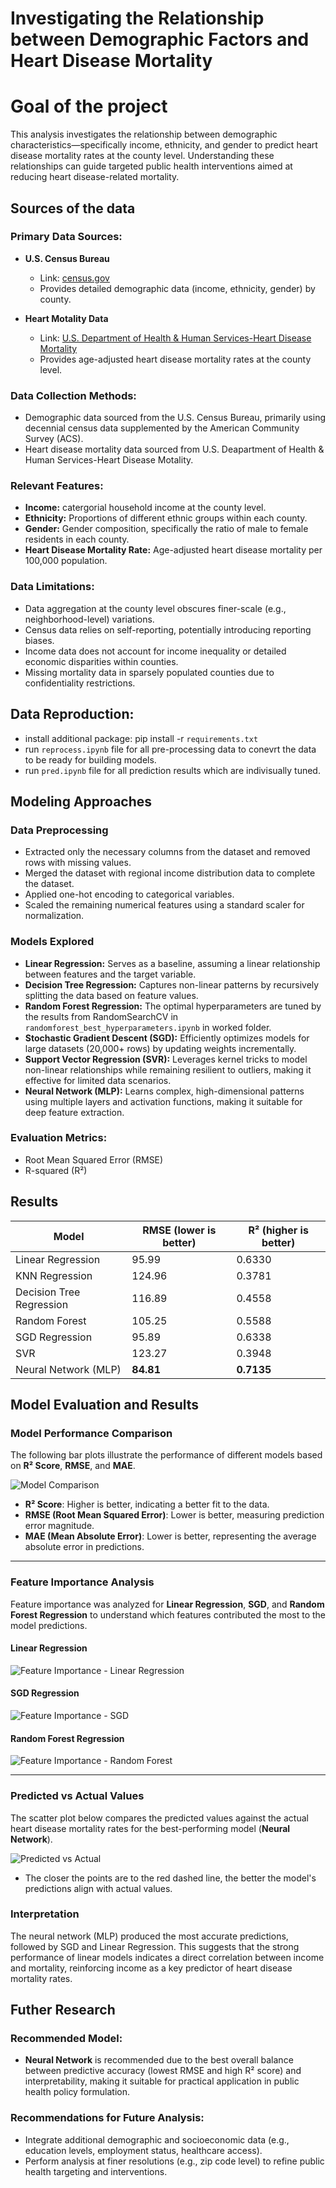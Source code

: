 # Investigating the Relationship between Demographic Factors and Heart Disease Mortality

# Goal of the project

This analysis investigates the relationship between demographic characteristics—specifically income, ethnicity, and gender to predict heart disease mortality rates at the county level. Understanding these relationships can guide targeted public health interventions aimed at reducing heart disease-related mortality.

## Sources of the data

### Primary Data Sources:
- **U.S. Census Bureau**
  - Link: [census.gov](https://www.census.gov/)
  - Provides detailed demographic data (income, ethnicity, gender) by county.

- **Heart Motality Data**
  - Link: [U.S. Department of Health & Human Services-Heart Disease Mortality](https://catalog.data.gov/dataset/heart-disease-mortality-data-among-us-adults-35-by-state-territory-and-county-2019-2021)
  - Provides age-adjusted heart disease mortality rates at the county level.


### Data Collection Methods:
- Demographic data sourced from the U.S. Census Bureau, primarily using decennial census data supplemented by the American Community Survey (ACS).
- Heart disease mortality data sourced from U.S. Deapartment of Health & Human Services-Heart Disease Motality.

### Relevant Features:
- **Income:** catergorial household income at the county level.
- **Ethnicity:** Proportions of different ethnic groups within each county.
- **Gender:** Gender composition, specifically the ratio of male to female residents in each county.
- **Heart Disease Mortality Rate:** Age-adjusted heart disease mortality per 100,000 population.

### Data Limitations:
- Data aggregation at the county level obscures finer-scale (e.g., neighborhood-level) variations.
- Census data relies on self-reporting, potentially introducing reporting biases.
- Income data does not account for income inequality or detailed economic disparities within counties.
- Missing mortality data in sparsely populated counties due to confidentiality restrictions.

## Data Reproduction:
- install additional package: pip install -r `requirements.txt`
- run `reprocess.ipynb` file for all pre-processing data to conevrt the data to be ready for building models.
- run `pred.ipynb` file for all prediction results which are indivisually tuned.

## Modeling Approaches

### Data Preprocessing
- Extracted only the necessary columns from the dataset and removed rows with missing values.
- Merged the dataset with regional income distribution data to complete the dataset.
- Applied one-hot encoding to categorical variables.
- Scaled the remaining numerical features using a standard scaler for normalization.

### Models Explored

- **Linear Regression:** Serves as a baseline, assuming a linear relationship between features and the target variable.  
- **Decision Tree Regression:** Captures non-linear patterns by recursively splitting the data based on feature values.  
- **Random Forest Regression:** The optimal hyperparameters are tuned by the results from RandomSearchCV in  `randomforest_best_hyperparameters.ipynb` in worked folder. 
- **Stochastic Gradient Descent (SGD):** Efficiently optimizes models for large datasets (20,000+ rows) by updating weights incrementally.  
- **Support Vector Regression (SVR):** Leverages kernel tricks to model non-linear relationships while remaining resilient to outliers, making it effective for limited data scenarios.  
- **Neural Network (MLP):** Learns complex, high-dimensional patterns using multiple layers and activation functions, making it suitable for deep feature extraction.  

### Evaluation Metrics:
- Root Mean Squared Error (RMSE)
- R-squared (R²)


## Results

| Model                      | RMSE (lower is better) | R² (higher is better) |
|-----------------------------|-------------------------|-------------------------------|
| Linear Regression             | 95.99        | 0.6330 |
| KNN Regression             | 124.96        | 0.3781 |
| Decision Tree Regression     | 116.89      | 0.4558           |
| Random Forest                | 105.25         | 0.5588               |
| SGD Regression               | 95.89                | 0.6338                       |
| SVR                          | 123.27            | 0.3948           |
| Neural Network (MLP)         | **84.81**    | **0.7135**           |

## **Model Evaluation and Results**

### **Model Performance Comparison**
The following bar plots illustrate the performance of different models based on **R² Score**, **RMSE**, and **MAE**.

![Model Comparison](./figure/Model%20comparison.png)

- **R² Score**: Higher is better, indicating a better fit to the data.
- **RMSE (Root Mean Squared Error)**: Lower is better, measuring prediction error magnitude.
- **MAE (Mean Absolute Error)**: Lower is better, representing the average absolute error in predictions.

---

### **Feature Importance Analysis**
Feature importance was analyzed for **Linear Regression**, **SGD**, and **Random Forest Regression** to understand which features contributed the most to the model predictions.

#### **Linear Regression**
![Feature Importance - Linear Regression](./figure/Feature%20importance%20for%20Linear%20Regression.png)

#### **SGD Regression**
![Feature Importance - SGD](./figure/Feature%20importance%20for%20SGD(new).png)

#### **Random Forest Regression**
![Feature Importance - Random Forest](./figure/Feature%20importance%20for%20Random%20Forest%20Regression.png)

---

### **Predicted vs Actual Values**
The scatter plot below compares the predicted values against the actual heart disease mortality rates for the best-performing model (**Neural Network**).

![Predicted vs Actual](./figure/predicted_vs_actual.png)

- The closer the points are to the red dashed line, the better the model's predictions align with actual values.

### Interpretation
The neural network (MLP) produced the most accurate predictions, followed by SGD and Linear Regression. This suggests that the strong performance of linear models indicates a direct correlation between income and mortality, reinforcing income as a key predictor of heart disease mortality rates.

## Futher Research

### Recommended Model:
- **Neural Network** is recommended due to the best overall balance between predictive accuracy (lowest RMSE and high R² score) and interpretability, making it suitable for practical application in public health policy formulation.

### Recommendations for Future Analysis:
- Integrate additional demographic and socioeconomic data (e.g., education levels, employment status, healthcare access).
- Perform analysis at finer resolutions (e.g., zip code level) to refine public health targeting and interventions.



